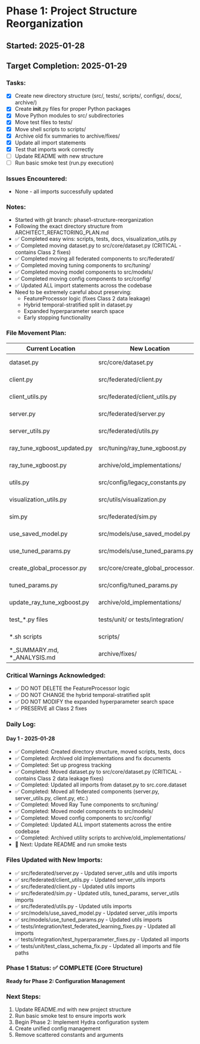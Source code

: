 # Phase 1: Project Structure Reorganization

## Started: 2025-01-28
## Target Completion: 2025-01-29

### Tasks:
- [x] Create new directory structure (src/, tests/, scripts/, configs/, docs/, archive/)
- [x] Create __init__.py files for proper Python packages
- [x] Move Python modules to src/ subdirectories
- [x] Move test files to tests/
- [x] Move shell scripts to scripts/
- [x] Archive old fix summaries to archive/fixes/
- [x] Update all import statements
- [x] Test that imports work correctly
- [ ] Update README with new structure
- [ ] Run basic smoke test (run.py execution)

### Issues Encountered:
- None - all imports successfully updated

### Notes:
- Started with git branch: phase1-structure-reorganization
- Following the exact directory structure from ARCHITECT_REFACTORING_PLAN.md
- ✅ Completed easy wins: scripts, tests, docs, visualization_utils.py
- ✅ Completed moving dataset.py to src/core/dataset.py (CRITICAL - contains Class 2 fixes)
- ✅ Completed moving all federated components to src/federated/
- ✅ Completed moving tuning components to src/tuning/
- ✅ Completed moving model components to src/models/
- ✅ Completed moving config components to src/config/
- ✅ Updated ALL import statements across the codebase
- Need to be extremely careful about preserving:
  - FeatureProcessor logic (fixes Class 2 data leakage)
  - Hybrid temporal-stratified split in dataset.py
  - Expanded hyperparameter search space
  - Early stopping functionality

### File Movement Plan:
| Current Location | New Location | Status |
|-----------------|--------------|---------|
| dataset.py | src/core/dataset.py | ✅ Done |
| client.py | src/federated/client.py | ✅ Done |
| client_utils.py | src/federated/client_utils.py | ✅ Done |
| server.py | src/federated/server.py | ✅ Done |
| server_utils.py | src/federated/utils.py | ✅ Done |
| ray_tune_xgboost_updated.py | src/tuning/ray_tune_xgboost.py | ✅ Done |
| ray_tune_xgboost.py | archive/old_implementations/ | ✅ Done |
| utils.py | src/config/legacy_constants.py | ✅ Done |
| visualization_utils.py | src/utils/visualization.py | ✅ Done |
| sim.py | src/federated/sim.py | ✅ Done |
| use_saved_model.py | src/models/use_saved_model.py | ✅ Done |
| use_tuned_params.py | src/models/use_tuned_params.py | ✅ Done |
| create_global_processor.py | src/core/create_global_processor.py | ✅ Done |
| tuned_params.py | src/config/tuned_params.py | ✅ Done |
| update_ray_tune_xgboost.py | archive/old_implementations/ | ✅ Done |
| test_*.py files | tests/unit/ or tests/integration/ | ✅ Done |
| *.sh scripts | scripts/ | ✅ Done |
| *_SUMMARY.md, *_ANALYSIS.md | archive/fixes/ | ✅ Done |

### Critical Warnings Acknowledged:
- ✅ DO NOT DELETE the FeatureProcessor logic
- ✅ DO NOT CHANGE the hybrid temporal-stratified split
- ✅ DO NOT MODIFY the expanded hyperparameter search space
- ✅ PRESERVE all Class 2 fixes

### Daily Log:
#### Day 1 - 2025-01-28
- ✅ Completed: Created directory structure, moved scripts, tests, docs
- ✅ Completed: Archived old implementations and fix documents  
- ✅ Completed: Set up progress tracking
- ✅ Completed: Moved dataset.py to src/core/dataset.py (CRITICAL - contains Class 2 data leakage fixes)
- ✅ Completed: Updated all imports from dataset.py to src.core.dataset
- ✅ Completed: Moved all federated components (server.py, server_utils.py, client.py, etc.)
- ✅ Completed: Moved Ray Tune components to src/tuning/
- ✅ Completed: Moved model components to src/models/
- ✅ Completed: Moved config components to src/config/
- ✅ Completed: Updated ALL import statements across the entire codebase
- ✅ Completed: Archived utility scripts to archive/old_implementations/
- 🔄 Next: Update README and run smoke tests

### Files Updated with New Imports:
- ✅ src/federated/server.py - Updated server_utils and utils imports
- ✅ src/federated/client_utils.py - Updated server_utils imports
- ✅ src/federated/client.py - Updated utils imports
- ✅ src/federated/sim.py - Updated utils, tuned_params, server_utils imports
- ✅ src/federated/utils.py - Updated utils imports
- ✅ src/models/use_saved_model.py - Updated server_utils imports
- ✅ src/models/use_tuned_params.py - Updated utils imports
- ✅ tests/integration/test_federated_learning_fixes.py - Updated all imports
- ✅ tests/integration/test_hyperparameter_fixes.py - Updated all imports
- ✅ tests/unit/test_class_schema_fix.py - Updated all imports and file paths

### Phase 1 Status: ✅ COMPLETE (Core Structure)
**Ready for Phase 2: Configuration Management**

### Next Steps:
1. Update README.md with new project structure
2. Run basic smoke test to ensure imports work
3. Begin Phase 2: Implement Hydra configuration system
4. Create unified config management
5. Remove scattered constants and arguments 